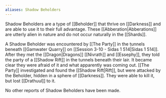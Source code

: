 ```yaml
---
aliases: Shadow Beholders
---
```

Shadow Beholders are a type of [[Beholder]] that thrive on [[Darkness]] and are able to use it to their full advantage. These [[Abberation|Abberations]] are utterly alien in nature and do not occur naturally in the [[Shards]].

A Shadow Beholder was encountered by [[The Party]] in the tunnels beneath [[Gamwater Quarry]] on [[Session 3-10 - Sidas 1 514|Sidas 1 514]]. After they met the [[Dragon|Dragons]] [[Nivrath]] and [[Essephy]], they told the party of a [[Shadow Rift]] in the tunnels beneath their lair. It became clear they were afraid of it and what apparently was coming out. [[The Party]] investigated and found the [[Shadow Rift|Rift]], but were attacked by the Beholder, hidden in a sphere of [[Darkness]]. They were able to kill it, but lost [[Drathuul]] to it.

No other reports of Shadow Beholders have been made.